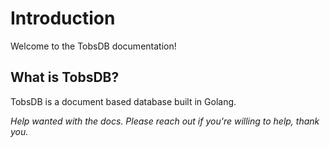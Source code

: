 # Introduction

Welcome to the TobsDB documentation!

## What is TobsDB?

TobsDB is a document based database built in Golang.

*Help wanted with the docs. Please reach out if you're willing to help, thank you.*
